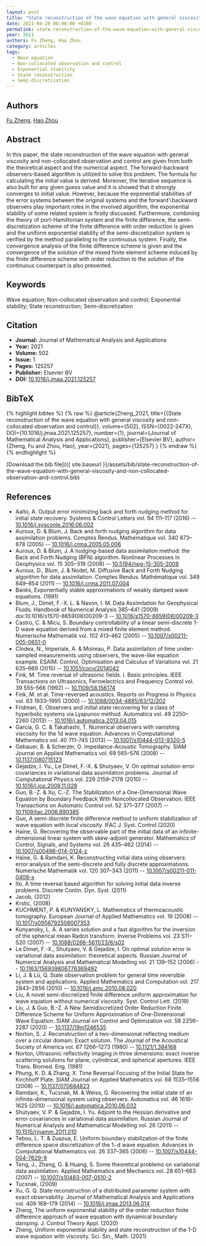 ```yaml
---
layout: post
title: "State reconstruction of the wave equation with general viscosity and non-collocated observation and control"
date: 2021-04-20 00:00:00 +0100
permalink: state-reconstruction-of-the-wave-equation-with-general-viscosity-and-non-collocated-observation-and-control
year: 2021
authors: Fu Zheng, Hao Zhou
category: articles
tags:
  - Wave equation
  - Non-collocated observation and control
  - Exponential stability
  - State reconstruction
  - Semi-discretization
---
```

 
## Authors
[Fu Zheng](authors/fu-zheng), [Hao Zhou](authors/hao-zhou)
 
## Abstract
In this paper, the state reconstruction of the wave equation with general viscosity and non-collocated observation and control are given from both the theoretical aspect and the numerical aspect. The forward-backward observers-based algorithm is utilized to solve this problem. The formula for calculating the initial value is derived. Moreover, the iterative sequence is also built for any given guess value and it is showed that it strongly converges to initial value. However, because the exponential stabilities of the error systems between the original systems and the forward∖backward observers play important roles in the involved algorithm, the exponential stability of some related system is firstly discussed. Furthermore, combining the theory of port-Hamiltonian system and the finite difference, the semi-discretization scheme of the finite difference with order reduction is given and the uniform exponential stability of the semi-discretization system is verified by the method paralleling to the continuous system. Finally, the convergence analysis of the finite difference scheme is given and the convergence of the solution of the mixed finite element scheme induced by the finite difference scheme with order reduction to the solution of the continuous counterpart is also presented.
 
## Keywords
Wave equation; Non-collocated observation and control; Exponential stability; State reconstruction; Semi-discretization
 
## Citation
- **Journal:** Journal of Mathematical Analysis and Applications
- **Year:** 2021
- **Volume:** 502
- **Issue:** 1
- **Pages:** 125257
- **Publisher:** Elsevier BV
- **DOI:** [10.1016/j.jmaa.2021.125257](https://doi.org/10.1016/j.jmaa.2021.125257)
 
## BibTeX
{% highlight bibtex %}
{% raw %}
@article{Zheng_2021,
  title={{State reconstruction of the wave equation with general viscosity and non-collocated observation and control}},
  volume={502},
  ISSN={0022-247X},
  DOI={10.1016/j.jmaa.2021.125257},
  number={1},
  journal={Journal of Mathematical Analysis and Applications},
  publisher={Elsevier BV},
  author={Zheng, Fu and Zhou, Hao},
  year={2021},
  pages={125257}
}
{% endraw %}
{% endhighlight %}
 
[Download the bib file]({{ site.baseurl }}/assets/bib/state-reconstruction-of-the-wave-equation-with-general-viscosity-and-non-collocated-observation-and-control.bib)
 
## References
- Aalto, A. Output error minimizing back and forth nudging method for initial state recovery. Systems &amp; Control Letters vol. 94 111–117 (2016) -- [10.1016/j.sysconle.2016.06.002](https://doi.org/10.1016/j.sysconle.2016.06.002)
- Auroux, D. & Blum, J. Back and forth nudging algorithm for data assimilation problems. Comptes Rendus. Mathématique vol. 340 873–878 (2005) -- [10.1016/j.crma.2005.05.006](https://doi.org/10.1016/j.crma.2005.05.006)
- Auroux, D. & Blum, J. A nudging-based data assimilation method: the Back and Forth Nudging (BFN) algorithm. Nonlinear Processes in Geophysics vol. 15 305–319 (2008) -- [10.5194/npg-15-305-2008](https://doi.org/10.5194/npg-15-305-2008)
- Auroux, D., Blum, J. & Nodet, M. Diffusive Back and Forth Nudging algorithm for data assimilation. Comptes Rendus. Mathématique vol. 349 849–854 (2011) -- [10.1016/j.crma.2011.07.004](https://doi.org/10.1016/j.crma.2011.07.004)
- Banks, Exponentially stable approximations of weakly damped wave equations. (1991)
- Blum, J., Dimet, F.-X. L. & Navon, I. M. Data Assimilation for Geophysical Fluids. Handbook of Numerical Analysis 385–441 (2009) doi:10.1016/s1570-8659(08)00209-3 -- [10.1016/s1570-8659(08)00209-3](https://doi.org/10.1016/s1570-8659(08)00209-3)
- Castro, C. & Micu, S. Boundary controllability of a linear semi-discrete 1-D wave equation derived from a mixed finite element method. Numerische Mathematik vol. 102 413–462 (2005) -- [10.1007/s00211-005-0651-0](https://doi.org/10.1007/s00211-005-0651-0)
- Cîndea, N., Imperiale, A. & Moireau, P. Data assimilation of time under-sampled measurements using observers, the wave-like equation example. ESAIM: Control, Optimisation and Calculus of Variations vol. 21 635–669 (2015) -- [10.1051/cocv/2014042](https://doi.org/10.1051/cocv/2014042)
- Fink, M. Time reversal of ultrasonic fields. I. Basic principles. IEEE Transactions on Ultrasonics, Ferroelectrics and Frequency Control vol. 39 555–566 (1992) -- [10.1109/58.156174](https://doi.org/10.1109/58.156174)
- Fink, M. et al. Time-reversed acoustics. Reports on Progress in Physics vol. 63 1933–1995 (2000) -- [10.1088/0034-4885/63/12/202](https://doi.org/10.1088/0034-4885/63/12/202)
- Fridman, E. Observers and initial state recovering for a class of hyperbolic systems via Lyapunov method. Automatica vol. 49 2250–2260 (2013) -- [10.1016/j.automatica.2013.04.015](https://doi.org/10.1016/j.automatica.2013.04.015)
- García, G. C. & Takahashi, T. Numerical observers with vanishing viscosity for the 1d wave equation. Advances in Computational Mathematics vol. 40 711–745 (2013) -- [10.1007/s10444-013-9320-5](https://doi.org/10.1007/s10444-013-9320-5)
- Gebauer, B. & Scherzer, O. Impedance-Acoustic Tomography. SIAM Journal on Applied Mathematics vol. 69 565–576 (2008) -- [10.1137/080715123](https://doi.org/10.1137/080715123)
- Gejadze, I. Yu., Le Dimet, F.-X. & Shutyaev, V. On optimal solution error covariances in variational data assimilation problems. Journal of Computational Physics vol. 229 2159–2178 (2010) -- [10.1016/j.jcp.2009.11.028](https://doi.org/10.1016/j.jcp.2009.11.028)
- Guo, B.-Z. & Xu, C.-Z. The Stabilization of a One-Dimensional Wave Equation by Boundary Feedback With Noncollocated Observation. IEEE Transactions on Automatic Control vol. 52 371–377 (2007) -- [10.1109/tac.2006.890385](https://doi.org/10.1109/tac.2006.890385)
- Guo, A semi-discrete finite difference method to uniform stabilization of wave equation with local viscosity. IFAC J. Syst. Control (2020)
- Haine, G. Recovering the observable part of the initial data of an infinite-dimensional linear system with skew-adjoint generator. Mathematics of Control, Signals, and Systems vol. 26 435–462 (2014) -- [10.1007/s00498-014-0124-z](https://doi.org/10.1007/s00498-014-0124-z)
- Haine, G. & Ramdani, K. Reconstructing initial data using observers: error analysis of the semi-discrete and fully discrete approximations. Numerische Mathematik vol. 120 307–343 (2011) -- [10.1007/s00211-011-0408-x](https://doi.org/10.1007/s00211-011-0408-x)
- Ito, A time reversal based algorithm for solving initial data inverse problems. Discrete Contin. Dyn. Syst. (2011)
- Jacob, (2012)
- Krstic, (2008)
- KUCHMENT, P. & KUNYANSKY, L. Mathematics of thermoacoustic tomography. European Journal of Applied Mathematics vol. 19 (2008) -- [10.1017/s0956792508007353](https://doi.org/10.1017/s0956792508007353)
- Kunyansky, L. A. A series solution and a fast algorithm for the inversion of the spherical mean Radon transform. Inverse Problems vol. 23 S11–S20 (2007) -- [10.1088/0266-5611/23/6/s02](https://doi.org/10.1088/0266-5611/23/6/s02)
- Le Dimet, F.-X., Shutyaev, V. & Gejadze, I. On optimal solution error in variational data assimilation: theoretical aspects. Russian Journal of Numerical Analysis and Mathematical Modelling vol. 21 139–152 (2006) -- [10.1163/156939806776369492](https://doi.org/10.1163/156939806776369492)
- Li, J. & Lü, Q. State observation problem for general time reversible system and applications. Applied Mathematics and Computation vol. 217 2843–2856 (2010) -- [10.1016/j.amc.2010.08.020](https://doi.org/10.1016/j.amc.2010.08.020)
- Liu, A novel semi-discretized finite difference uniform approximation for wave equation without numerical viscosity. Syst. Control Lett. (2019)
- Liu, J. & Guo, B.-Z. A New Semidiscretized Order Reduction Finite Difference Scheme for Uniform Approximation of One-Dimensional Wave Equation. SIAM Journal on Control and Optimization vol. 58 2256–2287 (2020) -- [10.1137/19m1246535](https://doi.org/10.1137/19m1246535)
- Norton, S. J. Reconstruction of a two-dimensional reflecting medium over a circular domain: Exact solution. The Journal of the Acoustical Society of America vol. 67 1266–1273 (1980) -- [10.1121/1.384168](https://doi.org/10.1121/1.384168)
- Norton, Ultrasonic reflectivity imaging in three dimensions: exact inverse scattering solutions for plane, cylindrical, and spherical apertures. IEEE Trans. Biomed. Eng. (1981)
- Phung, K. D. & Zhang, X. Time Reversal Focusing of the Initial State for Kirchhoff Plate. SIAM Journal on Applied Mathematics vol. 68 1535–1556 (2008) -- [10.1137/070684823](https://doi.org/10.1137/070684823)
- Ramdani, K., Tucsnak, M. & Weiss, G. Recovering the initial state of an infinite-dimensional system using observers. Automatica vol. 46 1616–1625 (2010) -- [10.1016/j.automatica.2010.06.032](https://doi.org/10.1016/j.automatica.2010.06.032)
- Shutyaev, V. P. & Gejadze, I. Yu. Adjoint to the Hessian derivative and error covariances in variational data assimilation. Russian Journal of Numerical Analysis and Mathematical Modelling vol. 26 (2011) -- [10.1515/rjnamm.2011.010](https://doi.org/10.1515/rjnamm.2011.010)
- Tebou, L. T. & Zuazua, E. Uniform boundary stabilization of the finite difference space discretization of the 1−d wave equation. Advances in Computational Mathematics vol. 26 337–365 (2006) -- [10.1007/s10444-004-7629-9](https://doi.org/10.1007/s10444-004-7629-9)
- Teng, J., Zhang, G. & Huang, S. Some theoretical problems on variational data assimilation. Applied Mathematics and Mechanics vol. 28 651–663 (2007) -- [10.1007/s10483-007-0510-2](https://doi.org/10.1007/s10483-007-0510-2)
- Tucsnak, (2009)
- Xu, G. Q. State reconstruction of a distributed parameter system with exact observability. Journal of Mathematical Analysis and Applications vol. 409 168–179 (2014) -- [10.1016/j.jmaa.2013.06.014](https://doi.org/10.1016/j.jmaa.2013.06.014)
- Zheng, The uniform exponential stability of the order reduction finite difference approach of wave equation with dynamical boundary damping. J. Control Theory Appl. (2020)
- Zheng, Uniform exponential stability and state reconstruction of the 1-D wave equation with viscosity. Sci. Sin., Math. (2021)

